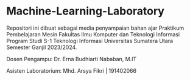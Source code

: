 # Machine-Learning-Laboratory
Repositori ini dibuat sebagai media penyampaian bahan ajar Praktikum Pembelajaran Mesin Fakultas Ilmu Komputer dan Teknologi Informasi Program Studi S-1 Teknologi Informasi Universitas Sumatera Utara Semester Ganjil 2023/2024.


Dosen Pengampu: Dr. Erna Budhiarti Nababan, M.IT

Asisten Laboratorium: Mhd. Arsya Fikri | 191402066
